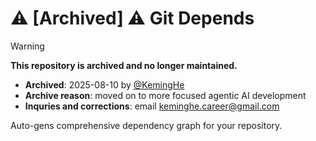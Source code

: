 # ⚠️ [Archived] ⚠️ Git Depends

> [!WARNING]
> **This repository is archived and no longer maintained.**
>
> - **Archived**: 2025-08-10 by [@KemingHe](https://github.com/KemingHe)
> - **Archive reason**: moved on to more focused agentic AI development
> - **Inquries and corrections**: email [keminghe.career@gmail.com](mailto:keminghe.career@gmail.com)

Auto-gens comprehensive dependency graph for your repository.
